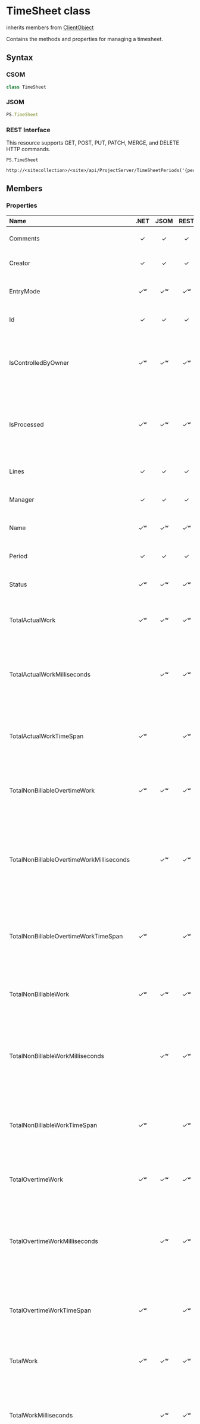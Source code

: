 [comment]: # (Name:TimeSheet)
[comment]: # (Name:Microsoft.ProjectServer.TimeSheet)
[comment]: # (Type:class)
[comment]: # (Status:Verified)

# <a name="name"></a>TimeSheet class

inherits members from [ClientObject](https://msdn.microsoft.com/en-us/library/microsoft.sharepoint.client.clientobject.aspx)<br/>

<a name="description"></a>Contains the methods and properties for managing a timesheet.

## <a name="syntax"></a>Syntax

### CSOM

```cs
class TimeSheet 
```
### JSOM

```javaScript
PS.TimeSheet
```
### REST Interface

This resource supports GET, POST, PUT, PATCH, MERGE, and DELETE HTTP commands.

```
PS.TimeSheet

http://<sitecollection>/<site>/api/ProjectServer/TimeSheetPeriods('{periodid}')/TimeSheet
```

## <a name="members"></a>Members

### <a name="properties"></a>Properties

|**Name**|**.NET**|**JSOM**|**REST**|**Data Type**|**Description**|
|:-----|:-----:|:-----:|:-----:|:-----|:-----|
|<a name="Comments"></a>Comments|&#x2713;|&#x2713;|&#x2713;|String|Gets the timesheet comments.|
|<a name="Creator"></a>Creator|&#x2713;|&#x2713;|&#x2713;|[SPUser](https://msdn.microsoft.com/en-us/library/microsoft.sharepoint.spuser.aspx)|Gets the timesheet creator.|
|<a name="EntryMode"></a>EntryMode|&#x2713;&#x02B7;|&#x2713;&#x02B7;|&#x2713;&#x02B7;|[TimeSheetEntryMode](TimeSheetEntryMode.md)|Gets or sets the timesheet entry mode.|
|<a name="Id"></a>Id|&#x2713;|&#x2713;|&#x2713;|Guid|Gets the GUID of the time sheet.|
|<a name="IsControlledByOwner"></a>IsControlledByOwner|&#x2713;&#x02B7;|&#x2713;&#x02B7;|&#x2713;&#x02B7;|Boolean|Gets or sets a value that indicates whether the timesheet is controlled by the owner.|
|<a name="IsProcessed"></a>IsProcessed|&#x2713;&#x02B7;|&#x2713;&#x02B7;|&#x2713;&#x02B7;|Boolean|Gets or sets a value that indicates whether the timesheet is finalized and should not be changed.|
|<a name="Lines"></a>Lines|&#x2713;|&#x2713;|&#x2713;|[TimeSheetLineCollection](TimeSheetLineCollection.md)|Gets the collection of lines in the timesheet.|
|<a name="Manager"></a>Manager|&#x2713;|&#x2713;|&#x2713;|[SPUser](https://msdn.microsoft.com/en-us/library/microsoft.sharepoint.spuser.aspx)|Gets the timesheet manager.|
|<a name="Name"></a>Name|&#x2713;&#x02B7;|&#x2713;&#x02B7;|&#x2713;&#x02B7;|String|Gets or sets the timesheet name.|
|<a name="Period"></a>Period|&#x2713;|&#x2713;|&#x2713;|[TimeSheetPeriod](TimeSheetPeriod.md)|Gets the timesheet period.|
|<a name="Status"></a>Status|&#x2713;&#x02B7;|&#x2713;&#x02B7;|&#x2713;&#x02B7;|[TimeSheetStatus](TimeSheetStatus.md)|Gets or sets the timesheet line status.|
|<a name="TotalActualWork"></a>TotalActualWork|&#x2713;&#x02B7;|&#x2713;&#x02B7;|&#x2713;&#x02B7;|String|Gets or sets the timesheet total actual work.|
|<a name="TotalActualWorkMilliseconds"></a>TotalActualWorkMilliseconds||&#x2713;&#x02B7;|&#x2713;&#x02B7;|Integer|Gets or sets the time interval, expressed in milliseconds, for the timesheet total actual work.|
|<a name="TotalActualWorkTimeSpan"></a>TotalActualWorkTimeSpan|&#x2713;&#x02B7;||&#x2713;&#x02B7;|TimeSpan|Gets or sets the time interval for the timesheet total actual work.|
|<a name="TotalNonBillableOvertimeWork"></a>TotalNonBillableOvertimeWork|&#x2713;&#x02B7;|&#x2713;&#x02B7;|&#x2713;&#x02B7;|String|Gets or sets the timesheet total non-billable overtime work.|
|<a name="TotalNonBillableOvertimeWorkMilliseconds"></a>TotalNonBillableOvertimeWorkMilliseconds||&#x2713;&#x02B7;|&#x2713;&#x02B7;|Integer|Gets or sets the time interval, expressed in milliseconds, for the timesheet total non-billable overtime work.|
|<a name="TotalNonBillableOvertimeWorkTimeSpan"></a>TotalNonBillableOvertimeWorkTimeSpan|&#x2713;&#x02B7;||&#x2713;&#x02B7;|TimeSpan|Gets or sets the time interval for the timesheet total non-billable overtime work.|
|<a name="TotalNonBillableWork"></a>TotalNonBillableWork|&#x2713;&#x02B7;|&#x2713;&#x02B7;|&#x2713;&#x02B7;|String|Gets or sets the timesheet total non-billable work.|
|<a name="TotalNonBillableWorkMilliseconds"></a>TotalNonBillableWorkMilliseconds||&#x2713;&#x02B7;|&#x2713;&#x02B7;|Integer|Gets or sets the time interval, expressed in milliseconds, for the timesheet total non-billable work.|
|<a name="TotalNonBillableWorkTimeSpan"></a>TotalNonBillableWorkTimeSpan|&#x2713;&#x02B7;||&#x2713;&#x02B7;|TimeSpan|Gets or sets the time interval for the timesheet total non-billable work.|
|<a name="TotalOvertimeWork"></a>TotalOvertimeWork|&#x2713;&#x02B7;|&#x2713;&#x02B7;|&#x2713;&#x02B7;|String|Gets or sets the timesheet total overtime work.|
|<a name="TotalOvertimeWorkMilliseconds"></a>TotalOvertimeWorkMilliseconds||&#x2713;&#x02B7;|&#x2713;&#x02B7;|Integer|Gets or sets the time interval, expressed in milliseconds, for the timesheet total overtime work.|
|<a name="TotalOvertimeWorkTimeSpan"></a>TotalOvertimeWorkTimeSpan|&#x2713;&#x02B7;||&#x2713;&#x02B7;|TimeSpan|Gets or sets the time interval for the timesheet total overtime work.|
|<a name="TotalWork"></a>TotalWork|&#x2713;&#x02B7;|&#x2713;&#x02B7;|&#x2713;&#x02B7;|String|Gets or sets the timesheet grand total of all work.|
|<a name="TotalWorkMilliseconds"></a>TotalWorkMilliseconds||&#x2713;&#x02B7;|&#x2713;&#x02B7;|Integer|Gets or sets the time interval, expressed in milliseconds, for the timesheet grand total of all work.|
|<a name="TotalWorkTimeSpan"></a>TotalWorkTimeSpan|&#x2713;&#x02B7;||&#x2713;&#x02B7;|TimeSpan|Gets or sets the time interval for the timesheet grand total of all work.|
|<a name="WeekStartsOn"></a>WeekStartsOn|&#x2713;&#x02B7;|&#x2713;&#x02B7;|&#x2713;&#x02B7;|Byte|Gets or sets the day of the week on which the timesheet starts.|

### <a name="methods"></a>Methods

|**Name**|**.NET**|**JSOM**|**REST**|**Return Data Type**|**Description**|
|:-----|:-----:|:-----:|:-----:|:-----|:-----|
|[DeleteObject()](#DeleteObject__)|&#x2713;|&#x2713;|&#x2713;|void|Deletes the time sheet object.|
|[Recall()](#Recall__)|&#x2713;|&#x2713;|&#x2713;|void|Recalls the timesheet.|
|[Submit(String comment)](#Submit_String_comment_)|&#x2713;|&#x2713;|&#x2713;|void|Submits the timesheet.|
|[Update()](#Update__)|&#x2713;|&#x2713;|&#x2713;|void|Saves changes in a new timesheet.|

<br/>
#### Method Details

#### <a name="DeleteObject__"></a>DeleteObject()
 
Deletes the time sheet object.

##### Syntax

```
void DeleteObject()
```

##### Parameters

None

##### Return Value

void

#### <a name="Recall__"></a>Recall()
 
Recalls the timesheet.

##### Syntax

```
void Recall()
```

##### Parameters

None

##### Return Value

void

#### <a name="Submit_String_comment_"></a>Submit(String comment)
 
Submits the timesheet.

##### Syntax

```
void Submit(String comment)
```

##### Parameters
|**Name** |**Type**|**Description**|
|:------ |:----|:------ |
|comment|String|A comment on the timesheet.|

##### Return Value

void

#### <a name="Update__"></a>Update()
 
Saves changes in a new timesheet.

##### Syntax

```
void Update()
```

##### Parameters

None

##### Return Value

void

## <a name="seeAlso"></a>See Also

[SPUser](https://msdn.microsoft.com/library/microsoft.sharepoint.spuser.aspx)<br/>
[TimeSheetLine](TimeSheetLine.md)<br/>
[TimeSheetPeriod](TimeSheetPeriod.md)<br/>
